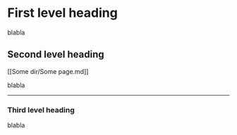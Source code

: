 # First level heading

blabla

## Second level heading

[[Some dir/Some page.md]]

blabla


---


### Third level heading

blabla

